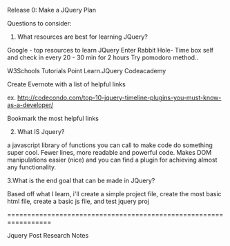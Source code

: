Release 0: Make a JQuery Plan


Questions to consider:
1. What resources are best for learning JQuery?

Google - top resources to learn JQuery
Enter Rabbit Hole- Time box self and check in every 20 - 30 min for 2 hours
Try pomodoro method..

W3Schools
Tutorials Point
Learn.JQuery
Codeacademy

Create Evernote with a list of helpful links

ex. http://codecondo.com/top-10-jquery-timeline-plugins-you-must-know-as-a-developer/

Bookmark the most helpful links


2. What IS Jquery?

a javascript library of functions you can call to make code do something super cool. Fewer lines, more readable and powerful code. Makes DOM manipulations easier (nice) and you can find a plugin for achieving almost any functionality.

3.What is the end goal that can be made in JQuery?

Based off what I learn, i'll create a simple project file, create the most basic html file, create a basic js file, and test jquery proj

=================================================================

Jquery Post Research Notes


